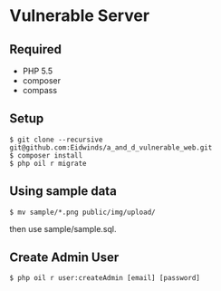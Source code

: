 # Vulnerable Server

## Required

- PHP 5.5
- composer
- compass

## Setup

``` shell
$ git clone --recursive git@github.com:Eidwinds/a_and_d_vulnerable_web.git
$ composer install
$ php oil r migrate
```

## Using sample data
``` shell
$ mv sample/*.png public/img/upload/
```

then use sample/sample.sql.

## Create Admin User

``` shell
$ php oil r user:createAdmin [email] [password]
```
